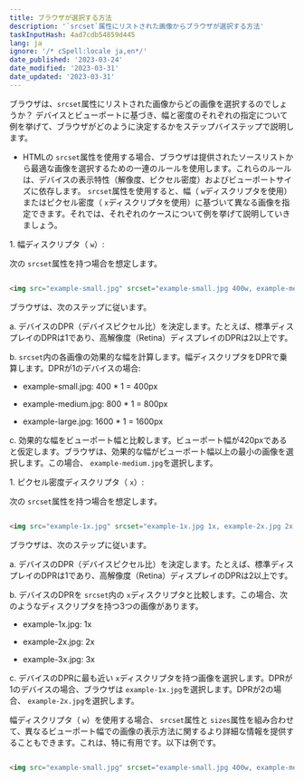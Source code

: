 ```yaml
---
title: ブラウザが選択する方法
description: '`srcset`属性にリストされた画像からブラウザが選択する方法'
taskInputHash: 4ad7cdb54859d445
lang: ja
ignore: '/* cSpell:locale ja,en*/'
date_published: '2023-03-24'
date_modified: '2023-03-31'
date_updated: '2023-03-31'
---
```

ブラウザは、`srcset`属性にリストされた画像からどの画像を選択するのでしょうか？ デバイスとビューポートに基づき、幅と密度のそれぞれの指定について例を挙げて、ブラウザがどのように決定するかをステップバイステップで説明します。

- HTMLの `srcset`属性を使用する場合、ブラウザは提供されたソースリストから最適な画像を選択するための一連のルールを使用します。これらのルールは、デバイスの表示特性（解像度、ピクセル密度）およびビューポートサイズに依存します。 `srcset`属性を使用すると、幅（ `w`ディスクリプタを使用）またはピクセル密度（ `x`ディスクリプタを使用）に基づいて異なる画像を指定できます。それでは、それぞれのケースについて例を挙げて説明していきましょう。

1\. 幅ディスクリプタ（ `w`）:

次の `srcset`属性を持つ場合を想定します。

```html

<img src="example-small.jpg" srcset="example-small.jpg 400w, example-medium.jpg 800w, example-large.jpg 1600w" alt="Example Image">

```

ブラウザは、次のステップに従います。

a. デバイスのDPR（デバイスピクセル比）を決定します。たとえば、標準ディスプレイのDPRは1であり、高解像度（Retina）ディスプレイのDPRは2以上です。

b. `srcset`内の各画像の効果的な幅を計算します。幅ディスクリプタをDPRで乗算します。DPRが1のデバイスの場合:

- example-small.jpg: 400 \* 1 = 400px

- example-medium.jpg: 800 \* 1 = 800px

- example-large.jpg: 1600 \* 1 = 1600px

c. 効果的な幅をビューポート幅と比較します。ビューポート幅が420pxであると仮定します。ブラウザは、効果的な幅がビューポート幅以上の最小の画像を選択します。この場合、 `example-medium.jpg`を選択します。

1\. ピクセル密度ディスクリプタ（ `x`）:

次の `srcset`属性を持つ場合を想定します。


```html

<img src="example-1x.jpg" srcset="example-1x.jpg 1x, example-2x.jpg 2x, example-3x.jpg 3x" alt="Example Image">

```

ブラウザは、次のステップに従います。

a. デバイスのDPR（デバイスピクセル比）を決定します。たとえば、標準ディスプレイのDPRは1であり、高解像度（Retina）ディスプレイのDPRは2以上です。

b. デバイスのDPRを `srcset`内の `x`ディスクリプタと比較します。この場合、次のようなディスクリプタを持つ3つの画像があります。

- example-1x.jpg: 1x

- example-2x.jpg: 2x

- example-3x.jpg: 3x

c. デバイスのDPRに最も近い `x`ディスクリプタを持つ画像を選択します。DPRが1のデバイスの場合、ブラウザは `example-1x.jpg`を選択します。DPRが2の場合、 `example-2x.jpg`を選択します。

幅ディスクリプタ（ `w`）を使用する場合、 `srcset`属性と `sizes`属性を組み合わせて、異なるビューポート幅での画像の表示方法に関するより詳細な情報を提供することもできます。これは、特に有用です。以下は例です。

```html

<img src="example-small.jpg" srcset="example-small.jpg 400w, example-medium.jpg 800w, example-large.jpg 1600w" sizes="(max-width: 480px) 100vw, (max-width: 960px) 50vw,

```
